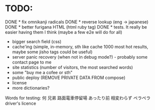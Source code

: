 # TODO:
DONE * fix omnikanji radicals
DONE * reverse lookup (eng -> japanese)
DONE * better furigana HTML (html ruby tag)
DONE * tests. It really be easier having them I think (maybe a few e2e will do for all)
* bigger search field (css)
* cache'ing (simple, in-memory, sth like cache 1000 most hot results, maybe some jisho tags could be useful)
* server panic recovery (when not in debug mode?) - probably some contact page to me
* site statistics (number of visitors, the most searched words)
* some "buy me a cofee or sth"
* public deploy (REMOVE PRIVATE DATA FROM compose)
* license
* more dictionaries?


Words for testing:
何
兄弟
路面電車停留場 
あったり前
相変わらず
ペラペラ
driver's licence
